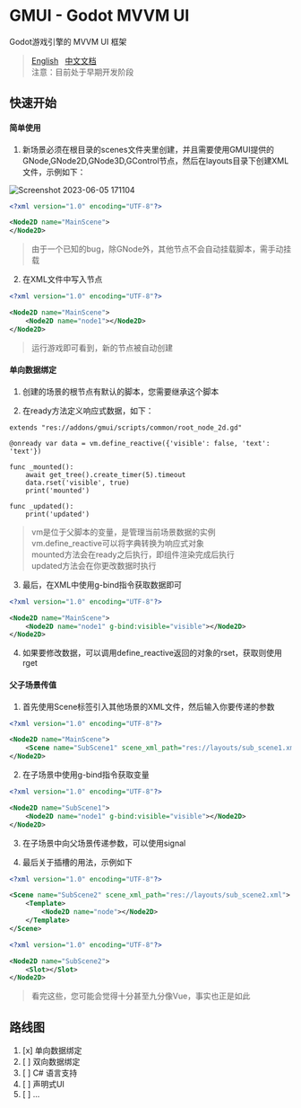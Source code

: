 # GMUI - Godot MVVM UI
Godot游戏引擎的 MVVM UI 框架
> [English](https://github.com/JustDooooIt/GMUI)&nbsp;&nbsp;&nbsp;[中文文档](https://github.com/JustDooooIt/GMUI/blob/master/README.ZH.md)  
> 注意：目前处于早期开发阶段  

## 快速开始

#### 简单使用

1. 新场景必须在根目录的scenes文件夹里创建，并且需要使用GMUI提供的GNode,GNode2D,GNode3D,GControl节点，然后在layouts目录下创建XML文件，示例如下：

![Screenshot 2023-06-05 171104](https://github.com/JustDooooIt/GoVM/assets/43512399/758ec2c1-eb21-4cd1-9daf-26e54bf3c191)  

```xml
<?xml version="1.0" encoding="UTF-8"?>

<Node2D name="MainScene">
</Node2D>
```

> 由于一个已知的bug，除GNode外，其他节点不会自动挂载脚本，需手动挂载  

2. 在XML文件中写入节点  

```xml
<?xml version="1.0" encoding="UTF-8"?>

<Node2D name="MainScene">
	<Node2D name="node1"></Node2D>
</Node2D>
```  

> 运行游戏即可看到，新的节点被自动创建

#### 单向数据绑定

1. 创建的场景的根节点有默认的脚本，您需要继承这个脚本

2. 在ready方法定义响应式数据，如下：

```gdscript
extends "res://addons/gmui/scripts/common/root_node_2d.gd"

@onready var data = vm.define_reactive({'visible': false, 'text': 'text'})
	
func _mounted():
	await get_tree().create_timer(5).timeout
	data.rset('visible', true)
	print('mounted')

func _updated():
	print('updated')
```

> vm是位于父脚本的变量，是管理当前场景数据的实例  
> vm.define_reactive可以将字典转换为响应式对象  
> mounted方法会在ready之后执行，即组件渲染完成后执行  
> updated方法会在你更改数据时执行    

3. 最后，在XML中使用g-bind指令获取数据即可  

```xml
<?xml version="1.0" encoding="UTF-8"?>

<Node2D name="MainScene">
	<Node2D name="node1" g-bind:visible="visible"></Node2D>
</Node2D>
```  

4. 如果要修改数据，可以调用define_reactive返回的对象的rset，获取则使用rget  

#### 父子场景传值  

1. 首先使用Scene标签引入其他场景的XML文件，然后输入你要传递的参数  

```xml
<?xml version="1.0" encoding="UTF-8"?>

<Node2D name="MainScene">
	<Scene name="SubScene1" scene_xml_path="res://layouts/sub_scene1.xml" visible="true"></Scene>
</Node2D>
```  

2. 在子场景中使用g-bind指令获取变量  

```xml
<?xml version="1.0" encoding="UTF-8"?>

<Node2D name="SubScene1">
	<Node2D name="node1" g-bind:visible="visible"></Node2D>
</Node2D>
```  

3. 在子场景中向父场景传递参数，可以使用signal   

4. 最后关于插槽的用法，示例如下    

```xml
<?xml version="1.0" encoding="UTF-8"?>

<Scene name="SubScene2" scene_xml_path="res://layouts/sub_scene2.xml">
	<Template>
		<Node2D name="node"></Node2D>
	</Template>
</Scene>
```  

```xml
<?xml version="1.0" encoding="UTF-8"?>

<Node2D name="SubScene2">
	<Slot></Slot>
</Node2D>
```  

> 看完这些，您可能会觉得十分甚至九分像Vue，事实也正是如此

## 路线图
1. [x] 单向数据绑定  
2. [ ] 双向数据绑定  
3. [ ] C# 语言支持  
4. [ ] 声明式UI  
5. [ ] ...  
